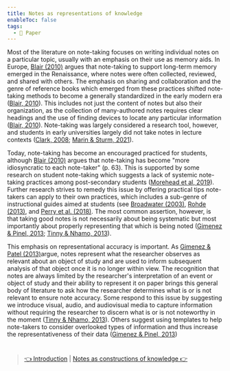 ```yaml
---
title: Notes as representations of knowledge
enableToc: false
tags:
  - 📖 Paper
---
```


Most of the literature on note-taking focuses on writing individual notes on a particular topic, usually with an emphasis on their use as memory aids. In Europe, [Blair (2010)](References/Blair,%202010.md) argues that note-taking to support long-term memory emerged in the Renaissance, where notes were often collected, reviewed, and shared with others. The emphasis on sharing and collaboration and the genre of reference books which emerged from these practices shifted note-taking methods to become a generally standardized in the early modern era ([Blair, 2010](References/Blair,%202010.md)). This includes not just the content of notes but also their organization, as the collection of many-authored notes requires clear headings and the use of finding devices to locate any particular information ([Blair, 2010](References/Blair,%202010.md)). Note-taking was largely considered a research tool, however, and students in early universities largely did not take notes in lecture contexts ([Clark, 2008](References/Clark,%202008.md); [Marin & Sturm, 2021](References/Marin%20&%20Sturm,%202021.md)). 

Today, note-taking has become an encouraged practiced for students, although [Blair (2010)](References/Blair,%202010.md) argues that note-taking has become "more idiosyncratic to each note-taker" (p. 63). This is supported by some research on student note-taking which suggests a lack of systemic note-taking practices among post-secondary students ([Morehead et al, 2019](References/Morehead%20et%20al,%202019.md)). Further research strives to remedy this issue by offering practical tips note-takers can apply to their own practices, which includes a sub-genre of instructional guides aimed at students (see [Broadwater (2003)](References/Broadwater,%202003.md), [Rohde (2013)](References/Rohde,%202013.md), and [Perry et al. (2018)](References/Perry%20et%20al,%202018.md). The most common assertion, however, is that taking good notes is not necessarily about being systematic but most importantly about properly representing that which is being noted ([Gimenez & Pinel, 2013](References/Gimenez%20&%20Pinel,%202013.md); [Tinny & Nhamo, 2013](References/Tinny%20&%20Nhamo,%202013.md)).

This emphasis on representational accuracy is important. As [Gimenez & Patel (2013)](References/Gimenez%20&%20Pinel,%202013.md)argue, notes represent what the researcher observes as relevant about an object of study and are used to inform subsequent analysis of that object once it is no longer within view. The recognition that notes are always limited by the researcher's interpretation of an event or object of study and their ability to represent it on paper brings this general body of literature to ask how the researcher determines what is or is not relevant to ensure note accuracy. Some respond to this issue by suggesting we introduce visual, audio, and audiovisual media to capture information without requiring the researcher to discern what is or is not noteworthy in the moment ([Tinny & Nhamo, 2013](References/Tinny%20&%20Nhamo,%202013.md)). Others suggest using templates to help note-takers to consider overlooked types of information and thus increase the representativeness of their data ([Gimenez & Pinel, 2013](References/Gimenez%20&%20Pinel,%202013.md))

# 

 > 
 > [👈 Introduction](Introduction.md) | [Notes as constructions of knowledge 👉](Notes%20as%20constructions%20of%20knowledge.md)
